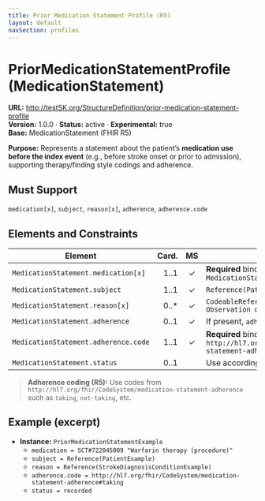 ```yaml
---
title: Prior Medication Statement Profile (R5)
layout: default
navSection: profiles
---
```


# PriorMedicationStatementProfile (MedicationStatement)

**URL:** http://testSK.org/StructureDefinition/prior-medication-statement-profile  
**Version:** 1.0.0 · **Status:** active · **Experimental:** true  
**Base:** MedicationStatement (FHIR R5)

**Purpose:** Represents a statement about the patient’s **medication use before the index event** (e.g., before stroke onset or prior to admission), supporting therapy/finding style codings and adherence.

## Must Support
`medication[x]`, `subject`, `reason[x]`, `adherence`, `adherence.code`

## Elements and Constraints

| Element | Card. | MS | Binding/Notes |
|---|---:|:---:|---|
| `MedicationStatement.medication[x]` | 1..1 | ✓ | **Required** binding to `MedicationStatementMedsCodesVS` |
| `MedicationStatement.subject` | 1..1 | ✓ | `Reference(Patient)` |
| `MedicationStatement.reason[x]` | 0..* | ✓ | `CodeableReference(Condition or Observation or DiagnosticReport)` |
| `MedicationStatement.adherence` | 0..1 | ✓ | If present, `adherence.code` is required |
| `MedicationStatement.adherence.code` | 1..1 | ✓ | **Required** binding to `http://hl7.org/fhir/ValueSet/medication-statement-adherence` |
| `MedicationStatement.status` | 0..1 |  | Use according to R5 (e.g., `recorded`) |

> **Adherence coding (R5):** Use codes from `http://hl7.org/fhir/CodeSystem/medication-statement-adherence` such as `taking`, `not-taking`, etc.

## Example (excerpt)
- **Instance:** `PriorMedicationStatementExample`  
  - `medication = SCT#722045009 "Warfarin therapy (procedure)"`  
  - `subject = Reference(PatientExample)`  
  - `reason = Reference(StrokeDiagnosisConditionExample)`  
  - `adherence.code = http://hl7.org/fhir/CodeSystem/medication-statement-adherence#taking`  
  - `status = recorded`


